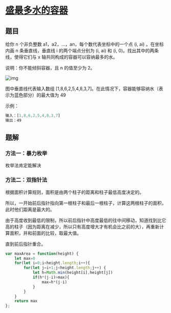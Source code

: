 # [盛最多水的容器](https://leetcode-cn.com/problems/container-with-most-water/)

## 题目

给你 n 个非负整数 a1，a2，...，an，每个数代表坐标中的一个点 (i, ai) 。在坐标内画 n 条垂直线，垂直线 i 的两个端点分别为 (i, ai) 和 (i, 0)。找出其中的两条线，使得它们与 x 轴共同构成的容器可以容纳最多的水。

说明：你不能倾斜容器，且 n 的值至少为 2。

 ![img](https://aliyun-lc-upload.oss-cn-hangzhou.aliyuncs.com/aliyun-lc-upload/uploads/2018/07/25/question_11.jpg)

图中垂直线代表输入数组 [1,8,6,2,5,4,8,3,7]。在此情况下，容器能够容纳水（表示为蓝色部分）的最大值为 49

示例：

```javascript
输入：[1,8,6,2,5,4,8,3,7]
输出：49
```

## 题解

### 方法一：暴力枚举

 枚举法肯定能解决

### 方法二：双指针法

根据面积计算规则，面积是由两个柱子的距离和柱子最低高度决定的。

所以，一开始前后指针指向第一根柱子和最后一根柱子，计算这两根柱子的面积，此时他们距离是最大的。

由于高度收到最低的限制，所以前后指针中高度最低的往中间移动，知道找到比它高的柱子（因为距离在减少，所以只有高度增大才有机会比之前的大），再重新计算面积，并和前面的比较，取最大值。

直到前后指针重合。

```javascript
var maxArea = function(height) {
    let max=0
    for(let i=0;i<height.length;i++){
        for(let j=i+1;j<height.length;j++) {
            let h=Math.min(height[i],height[j])
            if(h*(j-i)>max){
                max=h*(j-i)
            }
        }
    }
    return max
};
```

